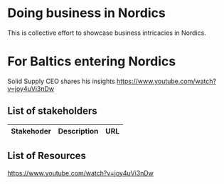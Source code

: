 # Doing business in Nordics
This is collective effort to showcase business intricacies in Nordics.  


# For Baltics entering Nordics
Solid Supply CEO shares his insights https://www.youtube.com/watch?v=joy4uVi3nDw 


## List of stakeholders  
| Stakehoder | Description | URL |
| :--- | :--- | :--- |


## List of Resources
https://www.youtube.com/watch?v=joy4uVi3nDw
